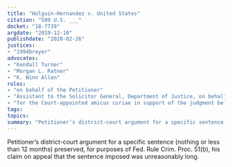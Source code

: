 ```yaml
---
title: "Holguin-Hernandez v. United States"
citation: "589 U.S. ___"
docket: "18-7739"
argdate: "2019-12-10"
publishdate: "2020-02-26"
justices:
- "1994breyer"
advocates:
- "Kendall Turner"
- "Morgan L. Ratner"
- "K. Winn Allen"
roles:
- "on behalf of the Petitioner"
- "Assistant to the Solicitor General, Department of Justice, on behalf of the Respondent in support of vacatur"
- "for the Court-appointed amicus curiae in support of the judgment below"
tags:
topics:
summary: "Petitioner’s district-court argument for a specific sentence (nothing or less than 12 months) preserved, for purposes of Fed. Rule Crim. Proc. 51(b), his claim on appeal that the sentence imposed was unreasonably long."
---
```

Petitioner’s district-court argument for a specific sentence (nothing or less than 12 months) preserved, for purposes of Fed. Rule Crim. Proc. 51(b), his claim on appeal that the sentence imposed was unreasonably long.